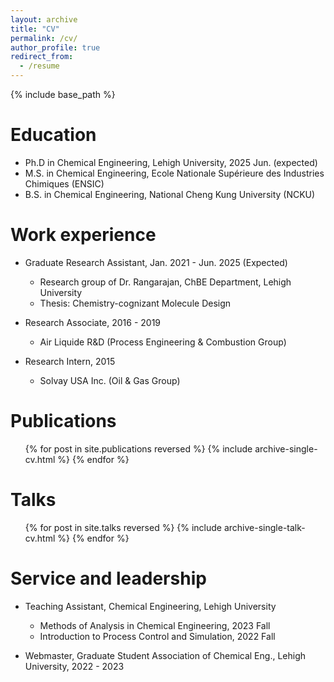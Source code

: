 ```yaml
---
layout: archive
title: "CV"
permalink: /cv/
author_profile: true
redirect_from:
  - /resume
---
```


{% include base_path %}

Education
======
* Ph.D in Chemical Engineering, Lehigh University, 2025 Jun. (expected)
* M.S. in Chemical Engineering, Ecole Nationale Supérieure des Industries Chimiques (ENSIC)
* B.S. in Chemical Engineering, National Cheng Kung University (NCKU)

<!-- Skills
======
* Programming & Software
  * Python, Linux, HPC, Parallel programming, RDKit, Avogadro, Reaction network generator (RING, SMARTS), ChemDraw, MySQL, HDF5, Docker, FastAPI, Matplotlib, Seaborn, Scikit-learn, TensorFlow, LaTeX, MS Office
* Data Science
  * Cheminformatics & statistical analysis, Virtual screening pipeline, Applied machine learning (NN, RL), Applied deep learning (LLMs)
* Language
  * Mandarin (Native), English (Fluent), French (Conversational) -->

Work experience
======
* Graduate Research Assistant, Jan. 2021 - Jun. 2025 (Expected)
  * Research group of Dr. Rangarajan, ChBE Department, Lehigh University
  * Thesis: Chemistry-cognizant Molecule Design

* Research Associate, 2016 - 2019
  * Air Liquide R&D (Process Engineering & Combustion Group)

* Research Intern, 2015
  * Solvay USA Inc. (Oil & Gas Group)
  
Publications
======
  <ul>{% for post in site.publications reversed %}
    {% include archive-single-cv.html %}
  {% endfor %}</ul>
  
Talks
======
  <ul>{% for post in site.talks reversed %}
    {% include archive-single-talk-cv.html  %}
  {% endfor %}</ul>
  
Service and leadership
======
* Teaching Assistant, Chemical Engineering, Lehigh University 
  * Methods of Analysis in Chemical Engineering, 2023 Fall
  * Introduction to Process Control and Simulation, 2022 Fall
* Webmaster, Graduate Student Association of Chemical Eng., Lehigh University, 2022 - 2023

  <!-- <ul>{% for post in site.teaching reversed %}
    {% include archive-single-cv.html %}
  {% endfor %}</ul> -->
  
